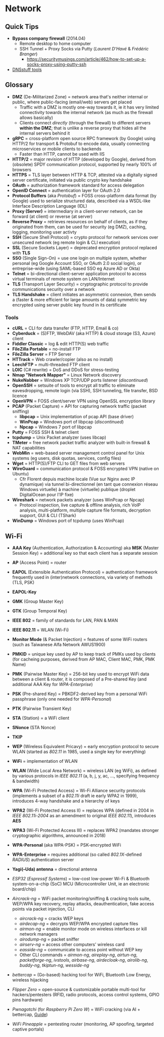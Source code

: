 # Network

## Quick Tips

* **Bypass company firewall** (2014.04)
  * Remote desktop to home computer
  * SSH Tunnel + Proxy Socks via Putty (_Laurent D'Havé_ & _Frédéric Branger_)
    * <https://securitymusings.com/article/462/how-to-set-up-a-socks-proxy-using-putty-ssh>
* [DNSstuff tools](https://www.dnsstuff.com/freetools)

## Glossary

* **DMZ** (De-Militarized Zone) = network area that's neither internal or public, where public-facing (email/web) servers get placed
  * Traffic with a DMZ is mostly one-way towards it, ie it has very limited connectivity towards the internal network (as much as the firewall allows basically)
  * Clients connect _directly_ (through the firewall) to different servers **within the DMZ**; that is unlike a reverse proxy that hides all the internal servers behind it
* **gRPC** = cross-platform open source RPC framework (by Google) using HTTP/2 for transport & Protobuf to encode data, usually connecting microservices or mobile clients to backends
  * Faster than HTTP, cannot be used with IIS
* **HTTP/2** = major revision of HTTP (developed by Google), derived from (obsolete) SPDY communication protocol, supported by nearly 100% of browsers
* **HTTPS** = TLS layer between HTTP & TCP, attested via a digitally signed server certificate, initiated via public crypto key handshake
* **OAuth** = authorization framework standard for access delegation
* **OpenID Connect** = authentication layer for OAuth 2.0
* **Protocol Buffers** (aka _Protobuf_) = FOSS cross-platform data format (by Google) used to serialize structured data, described via a WSDL-like Interface Description Language (IDL)
* **Proxy (Server)** = intermediary in a client-server network, can be forward (at client) or reverse (at server)
* **Reverse Proxy** = retrieves resources on behalf of clients, as if they originated from them, can be used for security (eg DMZ), caching, logging, monitoring user activty
* **SSH** (Secure Shell Protocol) = crypto protocol for network services over unsecured network (eg remote login & CLI execution)
* **SSL** (Secure Sockets Layer) = deprecated encryption protocol replaced with **TLS**
* **SSO** (Single Sign-On) = use one login on multiple system, whether personal (eg Google Account SSO, or OAuth 2.0 social login), or entreprise-wide (using SAML-based SSO eg Azure AD or Okta)
* **Telnet** = bi-directional client-server application protocol to access virtual terminals of remote system on LAN/Internet
* **TLS** (Transport Layer Security) = cryptographic protocol to provide communications security over a network
* **TLS Handshake** = client initiates an asymmetric connexion, then sends a (faster & more efficient for large amounts of data) symmetric key encrypted using server public key found in its certificate

### Tools

* **cURL** = CLI for data transfer (FTP, HTTP, Email & co)
* **Cyberduck** = (S)FTP, WebDAV (aka HTTP) & cloud storage (S3, Azure) client
* **Fiddler Classic** = log & edit HTTP(S) web traffic
* **FileZilla Portable** = no-install FTP
* **FileZilla Server** = FTP Server
* **HTTrack** = Web crawler/copier (also as no install)
* **LeechFTP** = multi-threaded FTP client
* **LOIC** (C# rewrite) = DoS and DDoS for stress-testing
* **Nmap "Network Mapper"** = Linux Network discovery
* **NukeNabber** = Windows XP TCP/UDP ports listener (_discontinued_)
* **OpenSSH** = setsuite of tools to encrypt all traffic to eliminate eavesdropping, remote login (via SSH), SSH tunneling, file transfer, BSD licence
* **OpenVPN** = FOSS client/server VPN using OpenSSL encryption library
* **PCAP** (Packet Capture) = API for capturing network traffic (packet sniffing)
  * **libpcap** = Unix implementation of pcap API (base driver)
  * **WinPcap** = Windows port of libpcap (_discontinued_)
  * **Npcap** = Windows 7 port of libpcap
* **Putty** = FOSS SSH & telnet client
* **tcpdump** = Unix Packet analyzer (uses libcap)
* **TMeter** = free network packet traffic analyzer with built-in firewall & NAT capabilities
* **WebMin** = web-based server management control panel for Unix systems (eg users, disk quotas, services, config files)
* **Wget** = HTTP(S)/FTP CLI to GET files from web servers
* **WireGuard** = communication protocol & FOSS encrypted VPN (native on Ubuntu)
  * Cfr Florent depuis machine locale (Vue sur Nginx avec IP dynamique) via tunnel bi-directionnel (en tant que connexion réseau Windows virtuelle) à machine (virtuelle) publique (droplet DigitalOcean pour l'IP fixe)
* **Wireshark** = network packets analyzer (uses WinPcap or Npcap)
  * Protocol inspection, live capture & offline analysis, rich VoIP analysis, multi-platform, multiple capture file formats, decryption support, GUI & CLI (TShark)
* **WinDump** = Windows port of tcpdump (uses WinPcap)

## Wi-Fi

* **AAA Key** (Authentication, Authorization & Accounting) aka **MSK** (Master Session Key) = additional key so that each client has a separate session
* **AP** (Access Point) = router
* **EAPOL** (Extensible Authentication Protocol) = authentication framework frequently used in (inter)network connections, via variety of methods (TLS, PSK)
* **EAPOL-Key**
* **GMK** (Group Master Key)
* **GTK** (Group Temporal Key)
* **IEEE 802** = family of standards for LAN, PAN & MAN
* **IEEE 802.11** = WLAN (Wi-Fi)
* **Monitor Mode** (& Packet Injection) = features of some WiFi routers (such as Taiwanese Alfa Network AWUS1900)
* **PMKID** = unique key used by AP to keep track of PMKs used by clients (for cacheing purposes, derived from AP MAC, Client MAC, PMK, PMK Name)
* **PMK** (Pairwise Master Key) = 256-bit key used to encrypt WiFi data between a client & router, it is composed of a Pre-shared Key (and additional AAA Key for _WPA-Enterprise_)
* **PSK** (Pre-shared Key) = PBKDF2-derived key from a personal WiFi passphrase (only one needed for _WPA-Personal_)
* **PTK** (Pairwise Transient Key)
* **STA** (Station) = a WiFi client
* **SNonce** (STA Nonce)
* **TKIP**
* **WEP** (Wireless Equivalent Pricavy) = early encryption protocol to secure WLAN (started as _802.11_ in 1985, used a single key for everything)
* **WiFi** = implementation of WLAN
* **WLAN** (Wide Local Area Network) = wireless LAN (eg WiFi), as defined by various protocols in _IEEE 802.11_ (a, b, j, y, ac, …, specifying frequency & bandwidth)
* **WPA** (Wi-Fi Protected Access) = Wi-Fi Alliance security protocols (implements a subset of a _802.11i_ draft ie early WPA2 in 1999), introduces 4-way handshake and a hierarchy of keys
* **WPA2** (Wi-Fi Protected Access II) = replaces WPA (defined in 2004 in _IEEE 802.11i-2004_ as an amendment to original _IEEE 802.11_), introduces **AES**
* **WPA3** (Wi-Fi Protected Access III) = replaces WPA2 (mandates stronger cryptographic algorithms, announced in 2018)
* **WPA-Personal** (aka WPA-PSK) = PSK-encrypted WiFi
* **WPA-Enterprise** = requires additional (so called _802.1X_-defined _RADIUS_) authentication server
* **Yagi(–Uda) antenna** = directional antenna

* _ESP32_ (_Espressif Systems_) = low-cost low-power Wi-Fi & Bluetooth system-on-a-chip (SoC) MCU (Microcontroller Unit, ie an electronic board/chip)

* _Aircrack-ng_ = WiFi packet monitoring/sniffing & cracking tools suite, WEP/WPA key recovery, replay attacks, deauthentication, fake access points via packet injection, CLI
  * _aircrack-ng_ = cracks WEP keys
  * _airdecap-ng_ = decrypts WEP/WPA encrypted capture files
  * _airmon-ng_ = enable monitor mode on wireless interfaces or kill network managers
  * _airodump-ng_ = packet sniffer
  * _airserv-ng_ = access other computers' wireless card
  * _easside-ng_ = communicate to access point without WEP key
  * Other CLI commands = _airmon-ng_, _aireplay-ng_, _airtun-ng_, _packetforge-ng_, _ivstools_, _airbase-ng_, _airdecloak-ng_, _airolib-ng_, _buddy-ng_, _tkiptun-ng_, _wesside-ng_
* _bettercap_ = (Go-based) hacking tool for WiFi, Bluetooth Low Energy, wireless hijacking
* _Flipper Zero_ = open-source & customizable portable multi-tool for hackers/pentesters (RFID, radio protocols, access control systems, GPIO pins hardware)
* _Pwnagotchi_ (for _Raspberry Pi Zero W_) = WiFi cracking (via AI + bettercap, [Guide](https://www.reddit.com/r/pwnagotchi/comments/sl2rv1/guerrilla_guide_to_pwnagotchi_v1552022))
* _WiFi Pineapple_ = pentesting router (monitoring, AP spoofing, targeted captive portals)
